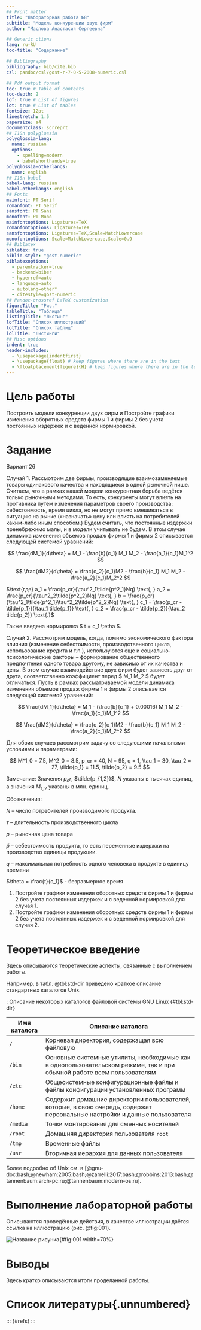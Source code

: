 ```yaml
---
## Front matter
title: "Лабораторная работа №8"
subtitle: "Модель конкуренции двух фирм"
author: "Маслова Анастасия Сергеевна"

## Generic otions
lang: ru-RU
toc-title: "Содержание"

## Bibliography
bibliography: bib/cite.bib
csl: pandoc/csl/gost-r-7-0-5-2008-numeric.csl

## Pdf output format
toc: true # Table of contents
toc-depth: 2
lof: true # List of figures
lot: true # List of tables
fontsize: 12pt
linestretch: 1.5
papersize: a4
documentclass: scrreprt
## I18n polyglossia
polyglossia-lang:
  name: russian
  options:
	- spelling=modern
	- babelshorthands=true
polyglossia-otherlangs:
  name: english
## I18n babel
babel-lang: russian
babel-otherlangs: english
## Fonts
mainfont: PT Serif
romanfont: PT Serif
sansfont: PT Sans
monofont: PT Mono
mainfontoptions: Ligatures=TeX
romanfontoptions: Ligatures=TeX
sansfontoptions: Ligatures=TeX,Scale=MatchLowercase
monofontoptions: Scale=MatchLowercase,Scale=0.9
## Biblatex
biblatex: true
biblio-style: "gost-numeric"
biblatexoptions:
  - parentracker=true
  - backend=biber
  - hyperref=auto
  - language=auto
  - autolang=other*
  - citestyle=gost-numeric
## Pandoc-crossref LaTeX customization
figureTitle: "Рис."
tableTitle: "Таблица"
listingTitle: "Листинг"
lofTitle: "Список иллюстраций"
lotTitle: "Список таблиц"
lolTitle: "Листинги"
## Misc options
indent: true
header-includes:
  - \usepackage{indentfirst}
  - \usepackage{float} # keep figures where there are in the text
  - \floatplacement{figure}{H} # keep figures where there are in the text
---
```


# Цель работы

Построить модели конкуренции двух фирм и Постройте графики изменения оборотных средств фирмы 1 и фирмы 2 без учета постоянных издержек и с веденной нормировкой.

# Задание

Вариант 26

Случай 1. Рассмотрим две фирмы, производящие взаимозаменяемые товары одинакового качества и находящиеся в одной рыночной нише. Считаем, что в рамках нашей модели конкурентная борьба ведётся только рыночными методами. То есть, конкуренты могут влиять на противника путем изменения параметров своего производства: себестоимость, время цикла, но не могут прямо вмешиваться в ситуацию на рынке («назначать» цену или влиять на потребителей каким-либо иным способом.) Будем считать, что постоянные издержки пренебрежимо малы, и в модели учитывать не будем. В этом случае динамика изменения объемов продаж фирмы 1 и фирмы 2 описывается следующей системой уравнений:

$$ \frac{dM_1}{d\theta} = M_1 - \frac{b}{c_1} M_1 M_2 - \frac{a_1}{c_1}M_1^2 $$ 

$$ \frac{dM2}{d\theta} = \frac{c_2}{c_1}M2 - \frac{b}{c_1} M_1 M_2 - \frac{a_2}{c_1}M_2^2 $$ 

$\text{где}  a_1 = \frac{p_cr}{\tau^2_1\tilde{p^2_1}Nq} \text{, } a_2 = \frac{p_cr}{\tau^2_2\tilde{p^2_2}Nq} \text{, } b = \frac{p_cr}{\tau^2_1\tilde{p^2_1}\tau^2_2\tilde{p^2_2}Nq} \text{, } c_1 = \frac{p_cr - \tilde{p_1}}{\tau_1 tilde{p_1}} \text{, } c_2 = \frac{p_cr - \tilde{p_2}}{\tau_2 tilde{p_2}} \text{.}$

Также введена нормировка $ t = c_1 \tetha $.

Случай 2. Рассмотрим модель, когда, помимо экономического фактора влияния (изменение себестоимости, производственного цикла, использование кредита и т.п.), используются еще и социально-психологические факторы – формирование общественного предпочтения одного товара другому, не зависимо от их качества и цены. В этом случае взаимодействие двух фирм будет зависеть друг от друга, соответственно коэффициент перед $ M_1 M_2 $ будет отличаться. Пусть в рамках рассматриваемой модели динамика изменения объемов продаж фирмы 1 и фирмы 2 описывается следующей системой уравнений:

$$ \frac{dM_1}{d\theta} = M_1 - (\frac{b}{c_1} + 0.00016) M_1 M_2 - \frac{a_1}{c_1}M_1^2 $$ 

$$ \frac{dM2}{d\theta} = \frac{c_2}{c_1}M2 - \frac{b}{c_1} M_1 M_2 - \frac{a_2}{c_1}M_2^2 $$

Для обоих случаев рассмотрим задачу со следующими начальными условиями и параметрами:

$$ M^1_0 = 7.5, M^2_0 = 8.5, p_cr = 40, N = 95, q = 1, \tau_1 = 30, \tau_2 = 27, \tilde{p_1} = 11.5, \tilde{p_2} = 9.5 $$

Замечание: Значения $p_cr$, $\tilde{p_{1,2}}$, $N$ указаны в тысячах единиц, а значения $M_{1,2}$ указаны в млн. единиц.

Обозначения:

$N$ – число потребителей производимого продукта.

$\tau$ – длительность производственного цикла

$p$ – рыночная цена товара

$\tilde{p}$ – себестоимость продукта, то есть переменные издержки на производство единицы продукции.

$q$ – максимальная потребность одного человека в продукте в единицу времени

$\theta = \frac{t}{c_1}$ - безразмерное время

1. Постройте графики изменения оборотных средств фирмы 1 и фирмы 2 без учета постоянных издержек и с веденной нормировкой для случая 1.
2. Постройте графики изменения оборотных средств фирмы 1 и фирмы 2 без учета постоянных издержек и с веденной нормировкой для случая 2.

# Теоретическое введение

Здесь описываются теоретические аспекты, связанные с выполнением работы.

Например, в табл. @tbl:std-dir приведено краткое описание стандартных каталогов Unix.

: Описание некоторых каталогов файловой системы GNU Linux {#tbl:std-dir}

| Имя каталога | Описание каталога                                                                                                          |
|--------------|----------------------------------------------------------------------------------------------------------------------------|
| `/`          | Корневая директория, содержащая всю файловую                                                                               |
| `/bin `      | Основные системные утилиты, необходимые как в однопользовательском режиме, так и при обычной работе всем пользователям     |
| `/etc`       | Общесистемные конфигурационные файлы и файлы конфигурации установленных программ                                           |
| `/home`      | Содержит домашние директории пользователей, которые, в свою очередь, содержат персональные настройки и данные пользователя |
| `/media`     | Точки монтирования для сменных носителей                                                                                   |
| `/root`      | Домашняя директория пользователя  `root`                                                                                   |
| `/tmp`       | Временные файлы                                                                                                            |
| `/usr`       | Вторичная иерархия для данных пользователя                                                                                 |

Более подробно об Unix см. в [@gnu-doc:bash;@newham:2005:bash;@zarrelli:2017:bash;@robbins:2013:bash;@tannenbaum:arch-pc:ru;@tannenbaum:modern-os:ru].

# Выполнение лабораторной работы

Описываются проведённые действия, в качестве иллюстрации даётся ссылка на иллюстрацию (рис. @fig:001).

![Название рисунка](image/placeimg_800_600_tech.jpg){#fig:001 width=70%}

# Выводы

Здесь кратко описываются итоги проделанной работы.

# Список литературы{.unnumbered}

::: {#refs}
:::
